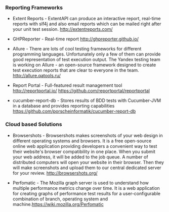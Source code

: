 ### Reporting Frameworks
* Extent Reports - ExtentAPI can produce an interactive report, real-time reports with slf4j and also email reports which can be mailed right after your unit test session. http://extentreports.com/

* GHPReporter - Real-time report http://ghpreporter.github.io/

* Allure - There are lots of cool testing frameworks for different programming languages. Unfortunately only a few of them can provide good representation of test execution output. The Yandex testing team is working on Allure - an open-source framework designed to create test execution reports that are clear to everyone in the team. http://allure.qatools.ru/

* Report Portal - Full-featured result management tool http://reportportal.io/ https://github.com/reportportal/reportportal

* cucumber-report-db - Stores results of BDD tests with Cucumber-JVM in a database and provides reporting capabilities https://github.com/porscheinformatik/cucumber-report-db


### Cloud based Solutions
* Browsershots - Browsershots makes screenshots of your web design in different operating systems and browsers. It is a free open-source online web application providing developers a convenient way to test their website's browser compatibility in one place. When you submit your web address, it will be added to the job queue. A number of distributed computers will open your website in their browser. Then they will make screenshots and upload them to our central dedicated server for your review. http://browsershots.org/

* Perfomatic - The Mozilla graph server is used to understand how multiple performance metrics change over time. It is a web application for creating graphs of performance test results for a user-configurable combination of branch, operating system and machine.https://wiki.mozilla.org/Perfomatic
